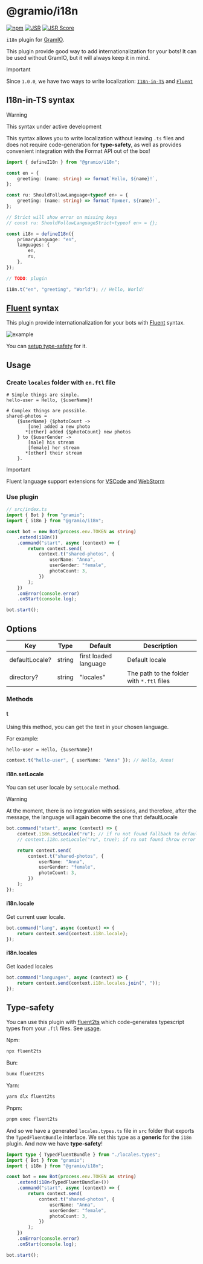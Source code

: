 # @gramio/i18n

[![npm](https://img.shields.io/npm/v/@gramio/i18n?logo=npm&style=flat&labelColor=000&color=3b82f6)](https://www.npmjs.org/package/@gramio/i18n)
[![JSR](https://jsr.io/badges/@gramio/i18n)](https://jsr.io/@gramio/i18n)
[![JSR Score](https://jsr.io/badges/@gramio/i18n/score)](https://jsr.io/@gramio/i18n)

`i18n` plugin for [GramIO](https://gramio.dev/).

This plugin provide good way to add internationalization for your bots! It can be used without GramIO, but it will always keep it in mind.

> [!IMPORTANT]
> Since `1.0.0`, we have two ways to write localization: [`I18n-in-TS`](#i18n-in-ts-syntax) and [`Fluent`](#fluent-syntax)

## I18n-in-TS syntax

> [!WARNING]
> This syntax under active development

This syntax allows you to write localization without leaving `.ts` files and does not require code-generation for **type-safety**, as well as provides convenient integration with the Format API out of the box!

```ts
import { defineI18n } from "@gramio/i18n";

const en = {
    greeting: (name: string) => format`Hello, ${name}!`,
};

const ru: ShouldFollowLanguage<typeof en> = {
    greeting: (name: string) => format`Привет, ${name}!`,
};

// Strict will show error on missing keys
// const ru: ShouldFollowLanguageStrict<typeof en> = {};

const i18n = defineI18n({
    primaryLanguage: "en",
    languages: {
        en,
        ru,
    },
});

// TODO: plugin

i18n.t("en", "greeting", "World"); // Hello, World!
```

## [Fluent](https://projectfluent.org/) syntax

This plugin provide internationalization for your bots with [Fluent](https://projectfluent.org/) syntax.

![example](https://github.com/gramiojs/i18n/assets/57632712/47e04c22-f442-4a5a-b8b9-15b8512f7c4b)

You can [setup type-safety](#type-safety) for it.

## Usage

### Create `locales` folder with `en.ftl` file

```fluent
# Simple things are simple.
hello-user = Hello, {$userName}!

# Complex things are possible.
shared-photos =
    {$userName} {$photoCount ->
        [one] added a new photo
       *[other] added {$photoCount} new photos
    } to {$userGender ->
        [male] his stream
        [female] her stream
       *[other] their stream
    }.
```

> [!IMPORTANT]
> Fluent language support extensions for [VSCode](https://marketplace.visualstudio.com/items?itemName=macabeus.vscode-fluent) and [WebStorm](https://plugins.jetbrains.com/plugin/18416-fluent-language)

### Use plugin

```ts
// src/index.ts
import { Bot } from "gramio";
import { i18n } from "@gramio/i18n";

const bot = new Bot(process.env.TOKEN as string)
    .extend(i18n())
    .command("start", async (context) => {
        return context.send(
            context.t("shared-photos", {
                userName: "Anna",
                userGender: "female",
                photoCount: 3,
            })
        );
    })
    .onError(console.error)
    .onStart(console.log);

bot.start();
```

## Options

| Key            | Type   | Default               | Description                               |
| -------------- | ------ | --------------------- | ----------------------------------------- |
| defaultLocale? | string | first loaded language | Default locale                            |
| directory?     | string | "locales"             | The path to the folder with `*.ftl` files |

### Methods

#### t

Using this method, you can get the text in your chosen language.

For example:

```ftl
hello-user = Hello, {$userName}!
```

```ts
context.t("hello-user", { userName: "Anna" }); // Hello, Anna!
```

#### i18n.setLocale

You can set user locale by `setLocale` method.

> [!WARNING]
> At the moment, there is no integration with sessions, and therefore, after the message, the language will again become the one that defaultLocale

```ts
bot.command("start", async (context) => {
    context.i18n.setLocale("ru"); // if ru not found fallback to defaultLocale
    // context.i18n.setLocale("ru", true); if ru not found throw error

    return context.send(
        context.t("shared-photos", {
            userName: "Anna",
            userGender: "female",
            photoCount: 3,
        })
    );
});
```

#### i18n.locale

Get current user locale.

```ts
bot.command("lang", async (context) => {
    return context.send(context.i18n.locale);
});
```

#### i18n.locales

Get loaded locales

```ts
bot.command("languages", async (context) => {
    return context.send(context.i18n.locales.join(", "));
});
```

## Type-safety

You can use this plugin with [fluent2ts](https://github.com/kravetsone/fluent2ts) which code-generates typescript types from your `.ftl` files.
See [usage](https://github.com/kravetsone/fluent2ts?tab=readme-ov-file#usage).

Npm:

```bash [npm]
npx fluent2ts
```

Bun:

```bash [bun]
bunx fluent2ts
```

Yarn:

```bash [yarn]
yarn dlx fluent2ts
```

Pnpm:

```bash [pnpm]
pnpm exec fluent2ts
```

And so we have a generated `locales.types.ts` file in `src` folder that exports the `TypedFluentBundle` interface.
We set this type as a **generic** for the `i18n` plugin. And now we have **type-safety**!

```ts
import type { TypedFluentBundle } from "./locales.types";
import { Bot } from "gramio";
import { i18n } from "@gramio/i18n";

const bot = new Bot(process.env.TOKEN as string)
    .extend(i18n<TypedFluentBundle>())
    .command("start", async (context) => {
        return context.send(
            context.t("shared-photos", {
                userName: "Anna",
                userGender: "female",
                photoCount: 3,
            })
        );
    })
    .onError(console.error)
    .onStart(console.log);

bot.start();
```
